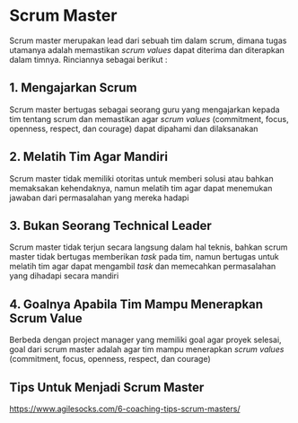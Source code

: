 # Scrum Master

Scrum master merupakan lead dari sebuah tim dalam scrum, dimana tugas utamanya adalah memastikan _scrum values_ dapat diterima dan diterapkan dalam timnya. Rinciannya sebagai berikut :

## 1. Mengajarkan Scrum

Scrum master bertugas sebagai seorang guru yang mengajarkan kepada tim tentang scrum dan memastikan agar _scrum values_ (commitment, focus, openness, respect, dan courage) dapat dipahami dan dilaksanakan

## 2. Melatih Tim Agar Mandiri

Scrum master tidak memiliki otoritas untuk memberi solusi atau bahkan memaksakan kehendaknya, namun melatih tim agar dapat menemukan jawaban dari permasalahan yang mereka hadapi

## 3. Bukan Seorang Technical Leader

Scrum master tidak terjun secara langsung dalam hal teknis, bahkan scrum master tidak bertugas memberikan _task_ pada tim, namun bertugas untuk melatih tim agar dapat mengambil _task_ dan memecahkan permasalahan yang dihadapi secara mandiri

## 4. Goalnya Apabila Tim Mampu Menerapkan Scrum Value

Berbeda dengan project manager yang memiliki goal agar proyek selesai, goal dari scrum master adalah agar tim mampu menerapkan _scrum values_ (commitment, focus, openness, respect, dan courage)

## Tips Untuk Menjadi Scrum Master

https://www.agilesocks.com/6-coaching-tips-scrum-masters/
